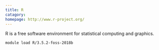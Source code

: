 ```yaml
---
title: R
catagory:  
homepage: http://www.r-project.org/
---
```

R is a free software environment for statistical computing and graphics.
```
module load R/3.5.2-foss-2018b
```
